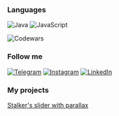 
### Languages

![Java](https://img.shields.io/badge/-Java-090909?style=for-the-badge&logo=Java&logoColor=47C5FB)
![JavaScript](https://img.shields.io/badge/-JavaScript-090909?style=for-the-badge&logo=JavaScript&logoColor=E9D54D)

![Codewars](https://www.codewars.com/users/shnurov/badges/small)

### Follow me

[![Telegram](https://img.shields.io/badge/-Telegram-090909?style=for-the-badge&logo=telegram&logoColor=27A0D9)](https://t.me/pavelshnurov)
[![Instagram](https://img.shields.io/badge/-Instagram-090909?style=for-the-badge&logo=instagram&logoColor=B4068E)](https://www.instagram.com/pavel.shnurov)
[![LinkedIn](https://img.shields.io/badge/-LinkedIn-090909?style=for-the-badge&logo=linkedin&logoColor=007BB6)](https://www.linkedin.com/in/pavelshnurov)

### My projects

 [Stalker's slider with parallax](https://shnurov.github.io/stalker3d)


<!--
**shnurov/shnurov** is a ✨ _special_ ✨ repository because its `README.md` (this file) appears on your GitHub profile.

Here are some ideas to get you started:

- 🔭 I’m currently working on ...
- 🌱 I’m currently learning ...
- 👯 I’m looking to collaborate on ...
- 🤔 I’m looking for help with ...
- 💬 Ask me about ...
- 📫 How to reach me: ...
- 😄 Pronouns: ...
- ⚡ Fun fact: ...
-->
